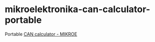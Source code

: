 mikroelektronika-can-calculator-portable
========================================
Portable [CAN calculator - MIKROE](https://www.mikroe.com/can-calculator)

